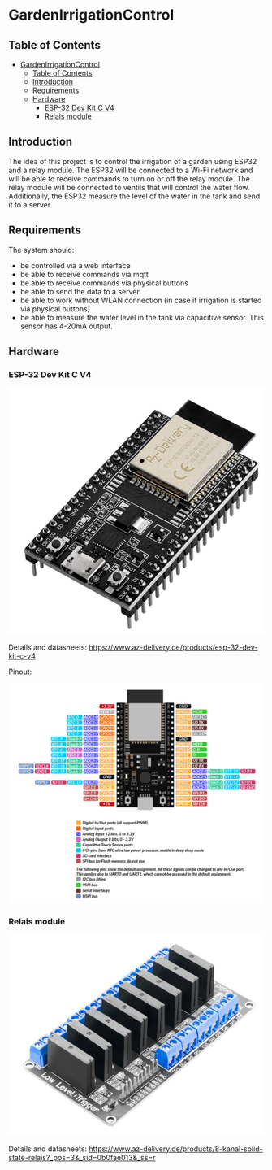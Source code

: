 # GardenIrrigationControl

## Table of Contents

- [GardenIrrigationControl](#gardenirrigationcontrol)
  - [Table of Contents](#table-of-contents)
  - [Introduction](#introduction)
  - [Requirements](#requirements)
  - [Hardware](#hardware)
    - [ESP-32 Dev Kit C V4](#esp-32-dev-kit-c-v4)
    - [Relais module](#relais-module)

## Introduction

The idea of this project is to control the irrigation of a garden using ESP32 and a relay module.
The ESP32 will be connected to a Wi-Fi network and will be able to receive commands to turn on or off the relay module.
The relay module will be connected to ventils that will control the water flow.
Additionally, the ESP32 measure the level of the water in the tank and send it to a server.

## Requirements

The system should:

- be controlled via a web interface
- be able to receive commands via mqtt
- be able to receive commands via physical buttons
- be able to send the data to a server
- be able to work without WLAN connection (in case if irrigation is started via physical buttons)
- be able to measure the water level in the tank via capacitive sensor. This sensor has 4-20mA output.

## Hardware

### ESP-32 Dev Kit C V4

![alt text](_assets/_images/esp32DevKitCV4.png)

Details and datasheets: <https://www.az-delivery.de/products/esp-32-dev-kit-c-v4>

Pinout:

![alt text](_assets/_images/pinoutESP.png)

### Relais module

![alt text](_assets/_images/8chSSRModule.png)

Details and datasheets: <https://www.az-delivery.de/products/8-kanal-solid-state-relais?_pos=3&_sid=0b0fae013&_ss=r>